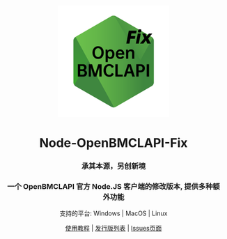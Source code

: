 <div align="center">

<img src="Node-OBA-Fix-LOGO_1500x1500.png" width="256" height="256">

# Node-OpenBMCLAPI-Fix

### 承其本源，另创新境

### 一个 OpenBMCLAPI 官方 Node.JS 客户端的修改版本, 提供多种额外功能

支持的平台: Windows | MacOS | Linux

[使用教程](guide.md) | [发行版列表](https://github.com/Zhang12334/Node-OBA-Fix/releases) | [Issues页面](https://github.com/Zhang12334/Node-OBA-Fix/issues)
  
</div>